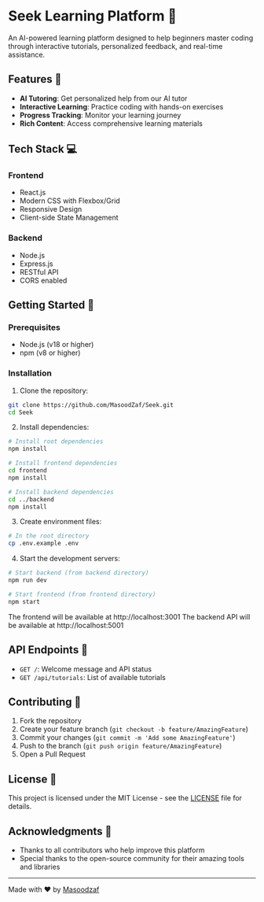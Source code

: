 # Seek Learning Platform 🎯

An AI-powered learning platform designed to help beginners master coding through interactive tutorials, personalized feedback, and real-time assistance.

## Features 🚀

- **AI Tutoring**: Get personalized help from our AI tutor
- **Interactive Learning**: Practice coding with hands-on exercises
- **Progress Tracking**: Monitor your learning journey
- **Rich Content**: Access comprehensive learning materials

## Tech Stack 💻

### Frontend
- React.js
- Modern CSS with Flexbox/Grid
- Responsive Design
- Client-side State Management

### Backend
- Node.js
- Express.js
- RESTful API
- CORS enabled

## Getting Started 🌟

### Prerequisites
- Node.js (v18 or higher)
- npm (v8 or higher)

### Installation

1. Clone the repository:
```bash
git clone https://github.com/MasoodZaf/Seek.git
cd Seek
```

2. Install dependencies:
```bash
# Install root dependencies
npm install

# Install frontend dependencies
cd frontend
npm install

# Install backend dependencies
cd ../backend
npm install
```

3. Create environment files:
```bash
# In the root directory
cp .env.example .env
```

4. Start the development servers:
```bash
# Start backend (from backend directory)
npm run dev

# Start frontend (from frontend directory)
npm start
```

The frontend will be available at http://localhost:3001
The backend API will be available at http://localhost:5001

## API Endpoints 📡

- `GET /`: Welcome message and API status
- `GET /api/tutorials`: List of available tutorials

## Contributing 🤝

1. Fork the repository
2. Create your feature branch (`git checkout -b feature/AmazingFeature`)
3. Commit your changes (`git commit -m 'Add some AmazingFeature'`)
4. Push to the branch (`git push origin feature/AmazingFeature`)
5. Open a Pull Request

## License 📝

This project is licensed under the MIT License - see the [LICENSE](LICENSE) file for details.

## Acknowledgments 🙏

- Thanks to all contributors who help improve this platform
- Special thanks to the open-source community for their amazing tools and libraries

---

Made with ❤️ by [Masoodzaf](https://github.com/MasoodZaf)
